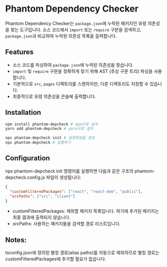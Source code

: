 # Phantom Dependency Checker
Phantom Dependency Checker는 `package.json`에 누락된 패키지인 유령 의존성을 찾는 도구입니다.
소스 코드에서 `import` 또는 `require` 구문을 검색하고, `package.json`과 비교하여 누락된 의존성 목록을 출력합니다.

## Features
- 소스 코드를 파싱하여 `package.json`에 누락된 의존성을 찾습니다.
- `import` 및 `require` 구문을 정확하게 찾기 위해 AST (추상 구문 트리) 파싱을 사용합니다.
- 기본적으로 `src`, `pages` 디렉토리를 스캔하지만, 다른 디렉토리도 지정할 수 있습니다.
- 최종적으로 유령 의존성을 콘솔에 출력합니다.
## Installation
```bash
npm install phantom-depcheck # npm으로 설치
yarn add phantom-depcheck # yarn으로 설치

npx phantom-depcheck init # 설정파일을 생성
npx phantom-depcheck # 실행하기
```

## Configuration

npx phantom-depcheck init 명령어를 실행하면 다음과 같은 구조의 phantom-depcheck.config.js 파일이 생성됩니다:

```json
{
  "customFilteredPackages": ["react", "react-dom", "public"],
  "srcPaths": ["src", "client"]
}
```

- customFilteredPackages: 제외할 패키지 목록입니다. 여기에 추가된 패키지는 최종 결과에 출력되지 않습니다.
- srcPaths: 사용하는 패키지들을 검색할 경로 리스트입니다.

## Notes:
tsconfig.json에 정의된 별칭 경로(alias paths)를 자동으로 제외하므로
별칭 경로는 customFilteredPackages에 추가할 필요가 없습니다.
